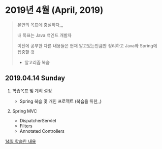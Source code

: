 # 2019년 4월 (April, 2019)

> 본연의 목표에 충실하자,,,
>
> 내 목표는 Java 백엔드 개발자
>
> 이전에 공부한 다른 내용들은 현재 알고있는만큼만 정리하고 Java와 Spring에 집중할 것
>
> + 알고리즘 복습

## 2019.04.14 Sunday

1. 학습목표 및 계획 설정

    - Spring 복습 및 개인 프로젝트 (복습을 위한,,)

2. Spring MVC

    - DispatcherServlet
    - Filters
    - Annotated Controllers

[14일 학습한 내용](Day14.md)
